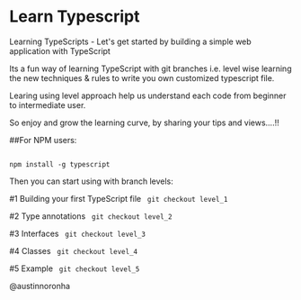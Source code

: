 # Learn Typescript
Learning TypeScripts - Let's get started by building a simple web application with TypeScript

Its a fun way of learning TypeScript with git branches i.e. level wise learning the new techniques & rules
to write you own customized typescript file.

Learing using level approach help us understand each code from beginner to intermediate user.

So enjoy and grow the learning curve, by sharing your tips and views....!!

##For NPM users:

<code>
npm install -g typescript
</code>

Then you can start using with branch levels:


#1 Building your first TypeScript file
<code>
git checkout level_1
</code>

#2 Type annotations
<code>
git checkout level_2
</code>

#3 Interfaces
<code>
git checkout level_3
</code>

#4 Classes
<code>
git checkout level_4
</code>

#5 Example
<code>
git checkout level_5
</code>

@austinnoronha
